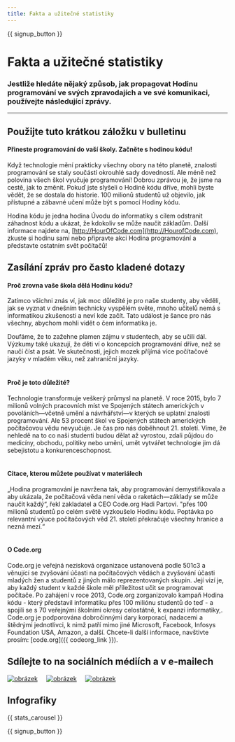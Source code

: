 ```yaml
---
title: Fakta a užitečné statistiky
---
```


<a id="blurb"></a>

{{ signup_button }}

# Fakta a užitečné statistiky

### Jestliže hledáte nějaký způsob, jak propagovat Hodinu programování ve svých zpravodajích a ve své komunikaci, používejte následující zprávy.

* * *

## Použijte tuto krátkou záložku v bulletinu

#### Přineste programování do vaší školy. Začněte s hodinou kódu!

Když technologie mění prakticky všechny obory na této planetě, znalosti programování se staly součástí okrouhlé sady dovedností. Ale méně než polovina všech škol vyučuje programování! Dobrou zprávou je, že jsme na cestě, jak to změnit. Pokuď jste slyšeli o Hodině kódu dříve, mohli byste vědět, že se dostala do historie. 100 milionů studentů už objevilo, jak přístupné a zábavné učení může být s pomocí Hodiny kódu.

Hodina kódu je jedna hodina Úvodu do informatiky s cílem odstranit záhadnost kódu a ukázat, že kdokoliv se může naučit základům. Další informace najdete na, [http://HourOfCode.com](http://HourofCode.com), zkuste si hodinu sami nebo připravte akci Hodina programování a představte ostatním svět počítačů!

## Zasílání zpráv pro často kladené dotazy

#### Proč zrovna vaše škola dělá Hodinu kódu?

Zatímco všichni znás ví, jak moc důležité je pro naše studenty, aby věděli, jak se vyznat v dnešním technicky vyspělém světe, mnoho učitelů nemá s informatikou zkušenosti a neví kde začít. Tato událost je šance pro nás všechny, abychom mohli vidět o čem informatika je.

Doufáme, že to zažehne plamen zájmu v studentech, aby se učili dál. Výzkumy také ukazují, že děti ví o koncepcích programování dříve, než se naučí číst a psát. Ve skutečnosti, jejich mozek příjímá více počítačové jazyky v mladém věku, než zahraniční jazyky. <br /> <br />

#### Proč je toto důležité?

Technologie transformuje veškerý průmysl na planetě. V roce 2015, bylo 7 milionů volných pracovních míst ve Spojených státech amerických v povoláních—včetně umění a návrhářství—v kterých se uplatní znalosti programování. Ale 53 procent škol ve Spojených státech amerických počítačovou vědu nevyučuje. Je čas pro nás doběhnout 21. století. Víme, že nehledě na to co naši studenti budou dělat až vyrostou, zdali půjdou do medicíny, obchodu, politiky nebo umění, umět vytvářet technologie jim dá sebejistotu a konkurenceschopnost. <br /> <br />

#### Citace, kterou můžete používat v materiálech

„Hodina programování je navržena tak, aby programování demystifikovala a aby ukázala, že počítačová věda není věda o raketách—základy se může naučit každý“, řekl zakladatel a CEO Code.org Hadi Partovi. "přes 100 milionů studentů po celém světě vyzkoušelo Hodinu kódu. Poptávka po relevantní výuce počítačových věd 21. století překračuje všechny hranice a nezná mezí.“ <br /> <br />

#### O Code.org

Code.org je veřejná nezisková organizace ustanovená podle 501c3 a věnující se zvyšování účasti na počítačových vědách a zvyšování účasti mladých žen a studentů z jiných málo reprezentovaných skupin. Její vizí je, aby každý student v každé škole měl příležitost učit se programovat počítače. Po zahájení v roce 2013, Code.org zorganizovalo kampaň Hodina kódu - který představil informatiku přes 100 miliónu studentů do teď - a spojili se s 70 veřejnými školními okresy celostátně, k expanzi informatiky,. Code.org je podporována dobročinnými dary korporací, nadacemi a štědrými jednotlivci, k nimž patří mimo jiné Microsoft, Facebook, Infosys Foundation USA, Amazon, a další. Chcete-li další informace, navštivte prosím: [code.org]({{ codeorg_link }}).

## Sdílejte to na sociálních médiích a v e-mailech

[![obrázek](/images/social-media/fit-250/social-1.png)](/images/social-media/social-1.png)&nbsp;&nbsp;&nbsp;&nbsp; [![obrázek](/images/social-media/fit-250/social-2.png)](/images/social-media/social-2.png)&nbsp;&nbsp;&nbsp;&nbsp; [![obrázek](/images/social-media/fit-250/social-3.png)](/images/social-media/social-3.png)&nbsp;&nbsp;&nbsp;&nbsp;

<a id="infographics"></a>

## Infografiky

{{ stats_carousel }}

{{ signup_button }}